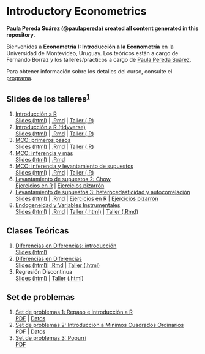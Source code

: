 # Introductory Econometrics

**Paula Pereda Suárez [(@paulapereda)](https://github.com/paulapereda) created all content generated in this repository.**

Bienvenidos a **Econometría I: Introducción a la Econometría** en la Universidad de Montevideo, Uruguay. Los teóricos están a cargo de Fernando Borraz y los talleres/prácticos a cargo de [Paula Pereda 
Suárez](https://paulapereda.com/).

Para obtener información sobre los detalles del curso, consulte el [programa](https://raw.githack.com/paulapereda/econometrics_I_21/master/Programa/EconometriaI_2021.pdf).

## Slides de los talleres<sup>[1](#myfootnote1)</sup>

1. [Introducción a R](https://github.com/paulapereda/econometrics_I_21/blob/master/Slides/01_introduccion) <br> [Slides (html)](https://taller-1-econometria-1.netlify.app/#1) | [.Rmd](https://github.com/paulapereda/econometrics_I_21/blob/master/Slides/01_introduccion/01_intro.Rmd) | [Taller (.R)](https://raw.githubusercontent.com/paulapereda/econometrics_I_21/master/Slides/01_introduccion/Taller%201%20-%20Introducci%C3%B3n%20a%20R.R)
2. [Introducción a R (tidyverse)](https://github.com/paulapereda/econometrics_I_21/blob/master/Slides/02_introduccion_II) <br> [Slides (html)](https://taller-2-econometria-1.netlify.app/#1) | [.Rmd](https://github.com/paulapereda/econometrics_I_21/blob/master/Slides/02_introduccion_II/02_intro.Rmd) | [Taller (.R)](https://raw.githubusercontent.com/paulapereda/econometrics_I_21/master/Slides/02_introduccion_II/Taller%202.R)
3. [MCO: primeros pasos](https://github.com/paulapereda/econometrics_I_21/blob/master/Slides/03_mco) <br> [Slides (html)](https://taller-3-econometria-1.netlify.app/#1) | [.Rmd](https://github.com/paulapereda/econometrics_I_21/blob/master/Slides/03_mco/03_mco.Rmd) | [Taller (.R)](https://raw.githubusercontent.com/paulapereda/econometrics_I_21/master/Slides/03_mco/Taller%203%20-%20MCO.R)
4. [MCO: inferencia y más](https://github.com/paulapereda/econometrics_I_21/blob/master/Slides/04_mco_II) <br> [Slides (html)](https://taller-4-econometria-1.netlify.app/#1) | [.Rmd](https://github.com/paulapereda/econometrics_I_21/blob/master/Slides/04_mco_II/04_mco_II.Rmd)
5. [MCO: inferencia y levantamiento de supuestos](https://github.com/paulapereda/econometrics_I_21/blob/master/Slides/05_mco_III_levantamiento_supuestos_I) <br> [Slides (html)](https://taller-5-econometria-1.netlify.app/) | [.Rmd](https://github.com/paulapereda/econometrics_I_21/blob/master/Slides/05_mco_III_levantamiento_supuestos_I/05_mco_III.Rmd) | [Taller (.R)](https://raw.githubusercontent.com/paulapereda/econometrics_I_21/master/Slides/05_mco_III_levantamiento_supuestos_I/MCO_by_hand.R)
6. [Levantamiento de supuestos 2: Chow](https://github.com/paulapereda/econometria_I_21/tree/master/Slides/06_levantamiento_supuestos_II) <br> [Ejercicios en R](https://github.com/paulapereda/econometria_I_21/blob/master/Slides/06_levantamiento_supuestos_II/Taller%206.R) | [Ejercicios pizarrón](https://github.com/paulapereda/econometria_I_21/blob/master/Slides/06_levantamiento_supuestos_II/Ejercicios%202%20y%203.pdf)
7. [Levantamiento de supuestos 3: heterocedasticidad y autocorrelación](https://github.com/paulapereda/econometria_I_21/blob/master/Slides/07_levantamiento_supuestos_III/07_levantamiento_supuestos_3.Rmd) <br> [Slides (html)](https://taller-6-econometria-1.netlify.app/) | [.Rmd](https://github.com/paulapereda/econometria_I_21/blob/master/Slides/07_levantamiento_supuestos_III/07_levantamiento_supuestos_3.Rmd) | [Ejercicios en R](https://github.com/paulapereda/econometria_I_21/blob/master/Slides/07_levantamiento_supuestos_III/Taller%207.R) | [Ejercicios pizarrón](https://github.com/paulapereda/econometria_I_21/blob/master/Slides/07_levantamiento_supuestos_III/Ejercicios%20heterocedasticidad.pdf)
8. [Endogeneidad y Variables Instrumentales](https://github.com/paulapereda/econometria_I_21/blob/master/Slides/08_endogeneidad/08_endogoneidad.Rmd) <br> [Slides (html)](https://taller-7-econometria-1.netlify.app/#1) | [.Rmd](https://github.com/paulapereda/econometria_I_21/blob/master/Slides/08_endogeneidad/08_endogoneidad.Rmd) | [Taller (.html)](https://taller-vi-econometria-1.netlify.app/) | [Taller (.Rmd)](https://github.com/paulapereda/econometria_I_21/blob/master/Slides/08_endogeneidad/iv-intro.Rmd)

## Clases Teóricas

1. [Diferencias en Diferencias: introducción](https://github.com/paulapereda/econometria_I_21/blob/master/Slides/09_diferencias_en_diferencias/dd.Rmd) <br> [Slides (html)](https://dd-econometria-1.netlify.app/#1)
2. [Diferencias en Diferencias](https://github.com/paulapereda/econometria_I_21/blob/master/Slides/09_diferencias_en_diferencias/dd.Rmd) <br> [Slides (html)](https://dd-econometria-1.netlify.app/#1)| [.Rmd](https://github.com/paulapereda/econometria_I_21/blob/master/Slides/08_endogeneidad/08_endogoneidad.Rmd) | [Taller (.html)](https://taller-dd-econometria-1.netlify.app/) 
3. Regresión Discontinua <br> [Slides (html)](https://rd-intro-econometria-1.netlify.app/#1) | [Taller (.html)](https://taller-rd-econometria-1.netlify.app/) 

## Set de problemas

1. [Set de problemas 1: Repaso e introducción a R](https://raw.githubusercontent.com/paulapereda/econometrics_I_21/master/Pr%C3%A1cticos/Pr%C3%A1ctico%201/00_introduccion.html) <br> [PDF](https://github.com/paulapereda/econometrics_I_21/blob/master/Pr%C3%A1cticos/Pr%C3%A1ctico%201/Pr%C3%A1ctico%201.pdf) | [Datos](https://raw.githubusercontent.com/paulapereda/econometrics_I_21/master/Pr%C3%A1cticos/Pr%C3%A1ctico%201/gasto_mensual_vivienda.csv)
1. [Set de problemas 2: Introducción a Mínimos Cuadrados Ordinarios](https://raw.githubusercontent.com/paulapereda/econometrics_I_21/master/Pr%C3%A1cticos/Pr%C3%A1ctico%202/01_MCO.html) <br> [PDF](https://github.com/paulapereda/econometrics_I_21/blob/master/Pr%C3%A1cticos/Pr%C3%A1ctico%202/Pr%C3%A1ctico%202.pdf) | [Datos](https://raw.githubusercontent.com/paulapereda/econometrics_I_21/master/Pr%C3%A1cticos/Pr%C3%A1ctico%202/valor_casa.csv)
1. [Set de problemas 3: Popurrí](https://github.com/paulapereda/econometria_I_21/blob/master/Pr%C3%A1cticos/Pr%C3%A1ctico%203/03_Pr%C3%A1ctico-3.html) <br> [PDF](https://github.com/paulapereda/econometria_I_21/blob/master/Pr%C3%A1cticos/Pr%C3%A1ctico%203/Set%20de%20problemas%203.pdf) 
